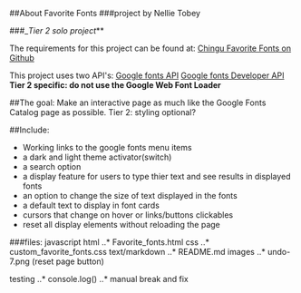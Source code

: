 ##About Favorite Fonts 
###project by Nellie Tobey

###__Tier 2 solo project_**

The requirements for this project can be found at:
[Chingu Favorite Fonts on Github](https://github.com/chingu-voyages/voyage-prework-tier2-favfonts)

This project uses two API's:
[Google fonts API](https://developers.google.com/fonts/docs/getting_started)
[Google fonts Developer API](https://developers.google.com/fonts/docs/developer_api)
**Tier 2 specific: do not use the Google Web Font Loader**

##The goal:
Make an interactive page as much like the Google Fonts Catalog page as possible.
Tier 2: styling optional?

##Include:
+ Working links to the google fonts menu items
+ a dark and light theme activator(switch)
+ a search option
+ a display feature for users to type thier text and see results in displayed fonts
+ an option to change the size of text displayed in the fonts
+ a default text to display in font cards
+ cursors that change on hover or links/buttons clickables
+ reset all display elements without reloading the page


###files:
javascript
html 
..* Favorite_fonts.html
css
..* custom_favorite_fonts.css
text/markdown
..* README.md
images
..* undo-7.png (reset page button)

testing
..* console.log()
..* manual break and fix
